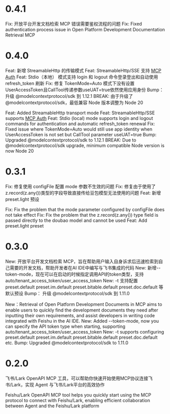 # 0.4.1
Fix: 开放平台开发文档检索 MCP 错误需要鉴权流程的问题
Fix: Fixed authentication process issue in Open Platform Development Documentation Retrieval MCP 

# 0.4.0
Feat: 新增 StreamableHttp 的传输模式
Feat: StreamableHttp/SSE 支持 [MCP Auth](https://modelcontextprotocol.io/specification/2025-03-26/basic/authorization)
Feat: Stdio（本地） 模式支持 login 和 logout 命令登录登出和自动使用 refresh_token 刷新
Fix: 修复 TokenMode=Auto 模式下没有设置UserAccessToken且CallTool传递参数useUAT=true依然使用应用身份
Bump： 升级 @modelcontextprotocol/sdk 到 1.12.1
BREAK: 由于升级了 @modelcontextprotocol/sdk，最低兼容 Node 版本调整为 Node 20

Feat: Added StreamableHttp transport mode
Feat: StreamableHttp/SSE supports [MCP Auth](https://modelcontextprotocol.io/specification/2025-03-26/basic/authorization)
Feat: Stdio (local) mode supports login and logout commands for authentication and automatic refresh_token renewal
Fix: Fixed issue where TokenMode=Auto would still use app identity when UserAccessToken is not set but CallTool parameter useUAT=true
Bump: Upgraded @modelcontextprotocol/sdk to 1.12.1
BREAK: Due to @modelcontextprotocol/sdk upgrade, minimum compatible Node version is now Node 20


# 0.3.1
Fix: 修复使用 configFile 配置 mode 参数不生效的问题
Fix: 修复由于使用了z.record(z.any())类型的字段导致直接传给豆包模型无法使用的问题
Feat: 新增 preset.light 预设

Fix: Fix the problem that the mode parameter configured by configFile does not take effect
Fix: Fix the problem that the z.record(z.any()) type field is passed directly to the doubao model and cannot be used
Feat: Add preset.light preset

# 0.3.0

New: 开放平台开发文档检索 MCP，旨在帮助用户输入自身诉求后迅速检索到自己需要的开发文档，帮助开发者在AI IDE中编写与飞书集成的代码
New: 新增--token-mode，现在可以在启动的时候指定调用API的token类型，支持auto/tenant_access_token/user_access_token
New: -t 支持配置 preset.default preset.im.default preset.bitable.default preset.doc.default 等默认预设
Bump： 升级 @modelcontextprotocol/sdk 到 1.11.0

New：Retrieval of Open Platform Development Documents in MCP aims to enable users to quickly find the development documents they need after inputting their own requirements, and assist developers in writing code integrated with Feishu in the AI IDE.
New: Added --token-mode, now you can specify the API token type when starting, supporting auto/tenant_access_token/user_access_token
New: -t supports configuring preset.default preset.im.default preset.bitable.default preset.doc.default etc.
Bump: Upgraded @modelcontextprotocol/sdk to 1.11.0

# 0.2.0

飞书/Lark OpenAPI MCP 工具，可以帮助你快速开始使用MCP协议连接飞书/Lark，实现 Agent 与飞书/Lark平台的高效协作

Feishu/Lark OpenAPI MCP tool helps you quickly start using the MCP protocol to connect with Feishu/Lark, enabling efficient collaboration between Agent and the Feishu/Lark platform